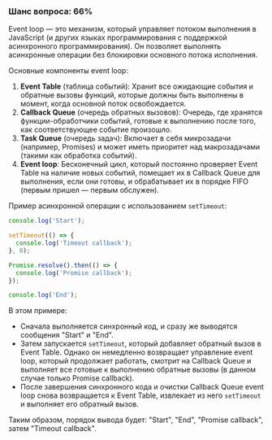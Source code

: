 ### Шанс вопроса: 66%

Event loop — это механизм, который управляет потоком выполнения в JavaScript (и других языках программирования с поддержкой асинхронного программирования). Он позволяет выполнять асинхронные операции без блокировки основного потока исполнения.

Основные компоненты event loop:
1. **Event Table** (таблица событий): Хранит все ожидающие события и обратные вызовы функций, которые должны быть выполнены в момент, когда основной поток освобождается.
2. **Callback Queue** (очередь обратных вызовов): Очередь, где хранятся функции-обработчики событий, готовые к выполнению после того, как соответствующее событие произошло.
3. **Task Queue** (очередь задач): Включает в себя микрозадачи (например, Promises) и может иметь приоритет над макрозадачами (такими как обработка событий).
4. **Event loop**: Бесконечный цикл, который постоянно проверяет Event Table на наличие новых событий, помещает их в Callback Queue для выполнения, если они готовы, и обрабатывает их в порядке FIFO (первым пришел — первым обслужен).

Пример асинхронной операции с использованием `setTimeout`:
```javascript
console.log('Start');

setTimeout(() => {
  console.log('Timeout callback');
}, 0);

Promise.resolve().then(() => {
  console.log('Promise callback');
});

console.log('End');
```
В этом примере:
- Сначала выполняется синхронный код, и сразу же выводятся сообщения "Start" и "End".
- Затем запускается `setTimeout`, который добавляет обратный вызов в Event Table. Однако он немедленно возвращает управление event loop, который продолжает работать, смотрит на Callback Queue и выполняет все готовые к выполнению обратные вызовы (в данном случае только Promise callback).
- После завершения синхронного кода и очистки Callback Queue event loop снова возвращается к Event Table, извлекает из него `setTimeout` и выполняет его обратный вызов.

Таким образом, порядок вывода будет: "Start", "End", "Promise callback", затем "Timeout callback".